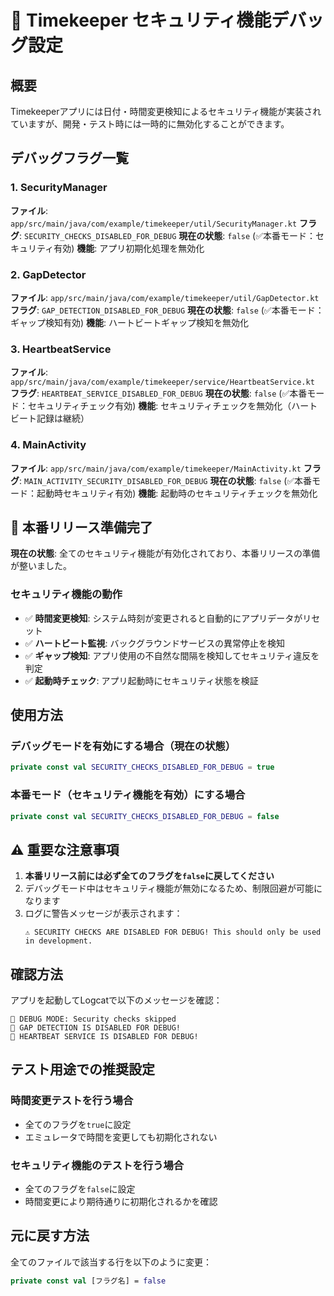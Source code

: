 # 🔧 Timekeeper セキュリティ機能デバッグ設定

## 概要
Timekeeperアプリには日付・時間変更検知によるセキュリティ機能が実装されていますが、開発・テスト時には一時的に無効化することができます。

## デバッグフラグ一覧

### 1. SecurityManager
**ファイル**: `app/src/main/java/com/example/timekeeper/util/SecurityManager.kt`
**フラグ**: `SECURITY_CHECKS_DISABLED_FOR_DEBUG`
**現在の状態**: `false` (✅本番モード：セキュリティ有効)
**機能**: アプリ初期化処理を無効化

### 2. GapDetector  
**ファイル**: `app/src/main/java/com/example/timekeeper/util/GapDetector.kt`
**フラグ**: `GAP_DETECTION_DISABLED_FOR_DEBUG`
**現在の状態**: `false` (✅本番モード：ギャップ検知有効)
**機能**: ハートビートギャップ検知を無効化

### 3. HeartbeatService
**ファイル**: `app/src/main/java/com/example/timekeeper/service/HeartbeatService.kt`
**フラグ**: `HEARTBEAT_SERVICE_DISABLED_FOR_DEBUG`
**現在の状態**: `false` (✅本番モード：セキュリティチェック有効)
**機能**: セキュリティチェックを無効化（ハートビート記録は継続）

### 4. MainActivity
**ファイル**: `app/src/main/java/com/example/timekeeper/MainActivity.kt`
**フラグ**: `MAIN_ACTIVITY_SECURITY_DISABLED_FOR_DEBUG`
**現在の状態**: `false` (✅本番モード：起動時セキュリティ有効)
**機能**: 起動時のセキュリティチェックを無効化

## 🎉 本番リリース準備完了

**現在の状態**: 全てのセキュリティ機能が有効化されており、本番リリースの準備が整いました。

### セキュリティ機能の動作
- ✅ **時間変更検知**: システム時刻が変更されると自動的にアプリデータがリセット
- ✅ **ハートビート監視**: バックグラウンドサービスの異常停止を検知
- ✅ **ギャップ検知**: アプリ使用の不自然な間隔を検知してセキュリティ違反を判定
- ✅ **起動時チェック**: アプリ起動時にセキュリティ状態を検証

## 使用方法

### デバッグモードを有効にする場合（現在の状態）
```kotlin
private const val SECURITY_CHECKS_DISABLED_FOR_DEBUG = true
```

### 本番モード（セキュリティ機能を有効）にする場合
```kotlin
private const val SECURITY_CHECKS_DISABLED_FOR_DEBUG = false
```

## ⚠️ 重要な注意事項

1. **本番リリース前には必ず全てのフラグを`false`に戻してください**
2. デバッグモード中はセキュリティ機能が無効になるため、制限回避が可能になります
3. ログに警告メッセージが表示されます：
   ```
   ⚠️ SECURITY CHECKS ARE DISABLED FOR DEBUG! This should only be used in development.
   ```

## 確認方法

アプリを起動してLogcatで以下のメッセージを確認：
```
🔧 DEBUG MODE: Security checks skipped
🔧 GAP DETECTION IS DISABLED FOR DEBUG!
🔧 HEARTBEAT SERVICE IS DISABLED FOR DEBUG!
```

## テスト用途での推奨設定

### 時間変更テストを行う場合
- 全てのフラグを`true`に設定
- エミュレータで時間を変更しても初期化されない

### セキュリティ機能のテストを行う場合  
- 全てのフラグを`false`に設定
- 時間変更により期待通りに初期化されるかを確認

## 元に戻す方法

全てのファイルで該当する行を以下のように変更：
```kotlin
private const val [フラグ名] = false
``` 
